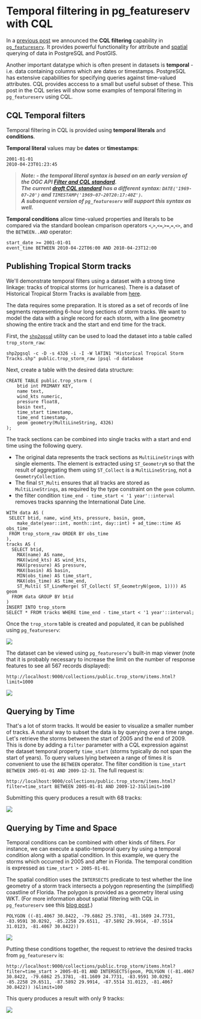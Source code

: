 # Temporal filtering in pg_featureserv with CQL

In a [previous post](https://blog.crunchydata.com/blog/cql-filtering-in-pg_featureserv) we announced the **CQL filtering** capability in [`pg_featureserv`](https://github.com/CrunchyData/pg_featureserv).
It provides powerful functionality for attribute and [spatial](https://blog.crunchydata.com/blog/spatial-filters-in-pg_featureserv-with-cql) querying of data in PostgreSQL and PostGIS.

Another important datatype which is often present in datasets is **temporal** - i.e. data containing columns which are dates or timestamps.
PostgreSQL has extensive capabilities for specifying queries against time-valued attributes.
CQL provides acccess to a small but useful subset of these.
This post in the CQL series will show some examples of temporal filtering in `pg_featureserv` using CQL.

## CQL Temporal filters

Temporal filtering in CQL is provided using **temporal literals** and **conditions**.

**Temporal literal** values may be **dates** or **timestamps**:
```
2001-01-01
2010-04-23T01:23:45
```

> ***Note: - the temporal literal syntax is based on an early version of the OGC API [Filter and CQL standard](https://portal.ogc.org/files/96288).  
> The current [draft CQL standard](https://docs.ogc.org/DRAFTS/21-065.html) has a different syntax: `DATE('1969-07-20')` and `TIMESTAMP('1969-07-20T20:17:40Z')`.  
> A subsequent version of `pg_featureserv` will support this syntax as well.***
 
**Temporal conditions** allow time-valued properties and literals to be compared 
via the standard boolean cmparison operators
`<`,`>`,`<=`,`>=`,`=`,`<>`, and the `BETWEEN..AND` operator:
```
start_date >= 2001-01-01
event_time BETWEEN 2010-04-22T06:00 AND 2010-04-23T12:00
```

## Publishing Tropical Storm tracks

We'll demonstrate temporal filters using a dataset with a strong time linkage: tracks of tropical storms (or hurricanes).
There is a dataset of Historical Tropical Storm Tracks is available from [here](https://hifld-geoplatform.opendata.arcgis.com/datasets/geoplatform::historical-tropical-storm-tracks).

The data requires some preparation.  It is stored as a set of records of line segments representing 6-hour long sections
of storm tracks.  We want to model the data with a single record for each storm, with a line geometry showing the
entire track and the start and end time for the track. 

First, the [`shp2pgsq`l](https://postgis.net/docs/manual-3.3/using_postgis_dbmanagement.html#shp2pgsql_usage) utility can be used to load the dataset into a table called `trop_storm_raw`:

```
shp2pgsql -c -D -s 4326 -i -I -W lATIN1 "Historical Tropical Storm Tracks.shp" public.trop_storm_raw |psql -d database
```

Next, create a table with the desired data structure:
```
CREATE TABLE public.trop_storm (
    btid int PRIMARY KEY,
    name text,
    wind_kts numeric,
    pressure float8,
    basin text,
    time_start timestamp,
    time_end timestamp,
    geom geometry(MultiLineString, 4326)
);
```

The track sections can be combined into single tracks with a start and end time using the following query.

* The original data represents the track sections as `MultiLineString`s with single elements.
The element is extracted using `ST_GeometryN` so that the result of aggregating them using `ST_Collect` 
is a `MultiLineString`, not a `GeometryCollection`. 
* The final `ST_Multi` ensures that all tracks are stored as `MultiLineStrings`, 
  as required by the type constraint on the `geom` column. 
* the filter condition `time_end - time_start < '1 year'::interval` removes tracks spanning the International Date Line.

```
WITH data AS (
 SELECT btid, name, wind_kts, pressure, basin, geom,
    make_date(year::int, month::int, day::int) + ad_time::time AS obs_time
 FROM trop_storm_raw ORDER BY obs_time
),
tracks AS (
  SELECT btid,
    MAX(name) AS name,
    MAX(wind_kts) AS wind_kts,
    MAX(pressure) AS pressure,
    MAX(basin) AS basin,
    MIN(obs_time) AS time_start,
    MAX(obs_time) AS time_end,
    ST_Multi( ST_LineMerge( ST_Collect( ST_GeometryN(geom, 1)))) AS geom
  FROM data GROUP BY btid
)
INSERT INTO trop_storm
SELECT * FROM tracks WHERE time_end - time_start < '1 year'::interval;
```

Once the `trop_storm` table is created and populated, it can be published using `pg_featureserv`:

![](pgfs-cql-temporal-fc-trop-storm.png)

The dataset can be viewed using `pg_featureserv`'s built-in map viewer
(note that it is probably necessary to increase the limit on the number of response features 
to see all 567 records displayed):

```
http://localhost:9000/collections/public.trop_storm/items.html?limit=1000
```
![](pgfs-cql-temporal-trop-storm.png)

## Querying by Time

That's a lot of storm tracks.  It would be easier to visualize a smaller number of tracks.
A natural way to subset the data is by querying over a time range.
Let's retrieve the storms between the start of 2005 and the end of 2009. 
This is done by adding a `filter` parameter with a CQL expression against the dataset temporal property `time_start` 
(storms typically do not span the start of years).
To query values lying between a range of times it is convenient to use the `BETWEEN` operator. 
The filter condition is `time_start BETWEEN 2005-01-01 AND 2009-12-31`.
The full request is:
```
http://localhost:9000/collections/public.trop_storm/items.html?filter=time_start BETWEEN 2005-01-01 AND 2009-12-31&limit=100
```

Submitting this query produces a result with 68 tracks:

![](pgfs-cql-temporal-2005-2009.png)

## Querying by Time and Space

Temporal conditions can be combined with other kinds of filters. For instance, we can execute a spatio-temporal query
by using a temporal condition along with a spatial condition.
In this example, we query the storms which occurred in 2005 and after in Florida.
The temporal condition is expressed as `time_start > 2005-01-01`.

The spatial condition uses the `INTERSECTS` predicate to test whether the line geometry of a storm track intersects a polygon representing the (simplified) coastline of Florida.  The polygon is provided as a geometry literal using WKT.
(For more information about spatial filtering with CQL in `pg_featureserv` see this [blog post](https://www.crunchydata.com/blog/spatial-filters-in-pg_featureserv-with-cql).)

```
POLYGON ((-81.4067 30.8422, -79.6862 25.3781, -81.1609 24.7731, -83.9591 30.0292, -85.2258 29.6511, -87.5892 29.9914, -87.5514 31.0123, -81.4067 30.8422))
```

![](pgfs-cql-temporal-poly-fla.png)

Putting these conditions together, the request to retrieve the desired tracks from `pg_featureserv` is:

```
http://localhost:9000/collections/public.trop_storm/items.html?filter=time_start > 2005-01-01 AND INTERSECTS(geom, POLYGON ((-81.4067 30.8422, -79.6862 25.3781, -81.1609 24.7731, -83.9591 30.0292, -85.2258 29.6511, -87.5892 29.9914, -87.5514 31.0123, -81.4067 30.8422)) )&limit=100
```
This query produces a result with only 9 tracks:

![](pgfs-cql-temporal-2005-fla.png)
